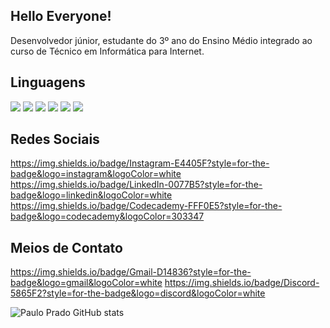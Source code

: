 ## Hello Everyone!
Desenvolvedor júnior, estudante do 3º ano do Ensino Médio integrado ao curso de Técnico em Informática para Internet.

## Linguagens
<img src="https://img.shields.io/badge/HTML5-E34F26?style=for-the-badge&logo=html5&logoColor=white"/>
<img src="https://img.shields.io/badge/CSS3-1572B6?style=for-the-badge&logo=css3&logoColor=white"/>
<img src="https://img.shields.io/badge/JavaScript-323330?style=for-the-badge&logo=javascript&logoColor=F7DF1E"/>
<img src="https://img.shields.io/badge/PHP-777BB4?style=for-the-badge&logo=php&logoColor=white"/>
<img src="https://img.shields.io/badge/Python-FFD43B?style=for-the-badge&logo=python&logoColor=blue"/>
<img src="https://img.shields.io/badge/GIT-E44C30?style=for-the-badge&logo=git&logoColor=white"/>


## Redes Sociais
https://img.shields.io/badge/Instagram-E4405F?style=for-the-badge&logo=instagram&logoColor=white
https://img.shields.io/badge/LinkedIn-0077B5?style=for-the-badge&logo=linkedin&logoColor=white
https://img.shields.io/badge/Codecademy-FFF0E5?style=for-the-badge&logo=codecademy&logoColor=303347

## Meios de Contato
https://img.shields.io/badge/Gmail-D14836?style=for-the-badge&logo=gmail&logoColor=white
https://img.shields.io/badge/Discord-5865F2?style=for-the-badge&logo=discord&logoColor=white

![Paulo Prado GitHub stats](https://github-readme-stats.vercel.app/api?username=paulomaprado&show_icons=true&theme=radical)

